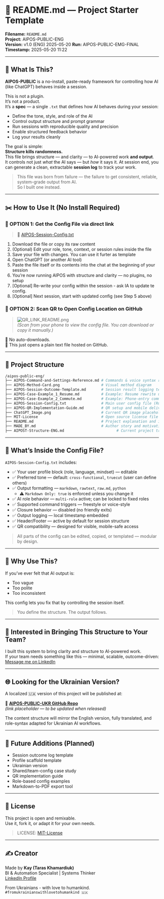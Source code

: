 # 📘 README.md — Project Starter Template  
**Filename:** `README.md`  
**Project:** AIPOS-PUBLIC-ENG  
**Version:** v1.0 (ENG) 2025-05-20
**Run:** AIPOS-PUBLIC-EMG-FINAL  
**Timestamp:** 2025-05-20 11:22

---

## 🧠 What Is This?

**AIPOS-PUBLIC** is a no-install, paste-ready framework for controlling how AI (like ChatGPT) behaves inside a session.

This is not a plugin.  
It’s not a product.  
It’s a **spec** — a single `.txt` that defines how AI behaves during your session:

- Define the tone, style, and role of the AI  
- Control output structure and prompt grammar  
- Run sessions with reproducible quality and precision  
- Enable structured feedback behavior  
- Log your results cleanly

The goal is simple:  
**Structure kills randomness.**  
This file brings structure — and clarity — to AI-powered work **and output**.  
It controls not just *what* the AI says — but *how* it says it. 
At session end, you can generate a clean, extractable **session log** to track your work.

> This file was born from failure — the failure to get consistent, reliable, system-grade output from AI.  
> So I built one instead.

---

## ✂️ How to Use It (No Install Required)

### 🔽 OPTION 1: Get the Config File via direct link

> 📎 [AIPOS-Session-Config.txt](./AIPOS-Session-Config)

1. Download the file or copy its raw content  
2. (Optional) Edit your role, tone, context, or session rules inside the file
3. Save your file with changes. You can use it furter as template 
4. Open ChatGPT (or another AI tool)  
5. Paste the file itself or its contents into the chat at the beginning of your session  
6. You’re now running AIPOS with structure and clarity — no plugins, no setup
7. [Optional] Re-write your config within the session - ask IA to update te config.
8. [Optional] Next session, start with updated config (see Step 5 above)

### 📱 OPTION 2: Scan QR to Open Config Location on GitHub

> ![QR_LINK_README.png](./QR_LINK_README.png)  
> *(Scan from your phone to view the config file. You can download or copy it manually.)*

🛑 No auto-downloads.  
🧾 This just opens a plain text file hosted on GitHub.

---

## 📁 Project Structure

```bash
/aipos-public-eng/
├── AIPOS-Command-and-Settings-Reference.md # Commands & voice syntax reference
├── AIPOS-Method-Card.png                   # Visual method diagram
├── AIPOS-Session-Outcome-Template.md       # Session result logging template
├── AIPOS-Case-Example_1_Resume.md          # Example: Resume rewrite use
├── AIPOS-Case-Example_2_Commute.md         # Example: Phone-entry commuter session
├── AIPOS-Session-Config.txt                # Main user config file (Run 4C)
├── AIPOS-QR-Implementation-Guide.md        # QR setup and mobile delivery guide
├── ChatGPT_Image.png                       # Current QR image placeholder
├── MIT-License                             # Open source license file
├── README.md                               # Project explanation and install
├── MADE_BY.md                              # Author story and motivation
├── AIPOST-Structure-ENG.md                        # Current project tree and roadmap
```

---

## 🔧 What’s Inside the Config File?

`AIPOS-Session-Config.txt` includes:

- ✅ Your user profile block (role, language, mindset) — editable  
- ✅ Preferred tone — default: `cross-functional`, `truecut` (user can define others)  
- ✅ Output formatting — `markdown`, `rawtext`, `raw.md`, `python`  
  - ⚠️ `Markdown Only: true` is enforced unless you change it  
- ✅ AI role behavior — `multi-role` active; can be locked to fixed roles  
- ✅ Supported command triggers — freestyle or voice-style  
- ✅ Closure behavior — disabled (no friendly exits)  
- ✅ Output logging — local timestamp embedded  
- ✅ Header/Footer — active by default for session structure  
- ✅ QR compatibility — designed for visible, mobile-safe access

> All parts of the config can be edited, copied, or templated — modular by design.

---

## 🧨 Why Use This?

If you’ve ever felt that AI output is:

- Too vague  
- Too polite  
- Too inconsistent  

This config lets you fix that by controlling the session itself.

> You define the structure. The output follows.

---

## 💼 Interested in Bringing This Structure to Your Team?

I built this system to bring clarity and structure to AI-powered work.  
If your team needs something like this — minimal, scalable, outcome-driven:  
[Message me on LinkedIn](https://www.linkedin.com/in/taras-khamardiuk)

---

## 🌐 Looking for the Ukrainian Version?

A localized 🇺🇦 version of this project will be published at:

🔗 **[AIPOS-PUBLIC-UKR GitHub Repo](https://github.com/TK51/aipos-public-ukr)**  
_(link placeholder — to be updated when released)_

The content structure will mirror the English version, fully translated, and role-syntax adapted for Ukrainian AI workflows.

---

## 🚀 Future Additions (Planned)

- Session outcome log template  
- Profile scaffold template  
- Ukrainian version  
- Shared/team-config case study  
- QR implementation guide  
- Role-based config examples  
- Markdown-to-PDF export tool

---

## 🔐 License

This project is open and remixable.  
Use it, fork it, or adapt it for your own needs.

> LICENSE: [MIT-License](./LICENSE)

---

## ✍️ Creator

Made by **Kay (Taras Khamardiuk)**  
BI & Automation Specialist | Systems Thinker  
[LinkedIn Profile](https://www.linkedin.com/in/taras-khamardiuk)

From Ukrainians - with love to humankind.  
`#fromukrainianswithlovetohumankind 🇺🇦`
